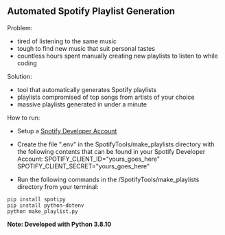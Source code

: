 ## Automated Spotify Playlist Generation
Problem:
- tired of listening to the same music
- tough to find new music that suit personal tastes
- countless hours spent manually creating new playlists to listen to while coding


Solution:
- tool that automatically generates Spotify playlists
- playlists compromised of top songs from artists of your choice
- massive playlists generated in under a minute


How to run:
- Setup a [Spotify Developer Account](https://developer.spotify.com/documentation/web-api/quick-start/)
- Create the file ".env" in the SpotifyTools/make_playlists directory with the following contents that can be found in your Spotify Developer Account:
    SPOTIFY_CLIENT_ID="yours_goes_here"
    SPOTIFY_CLIENT_SECRET="yours_goes_here"

- Run the following commands in the /SpotifyTools/make_playlists directory from your terminal:
```
pip install spotipy
pip install python-dotenv
python make_playlist.py
```

**Note: Developed with Python 3.8.10**
